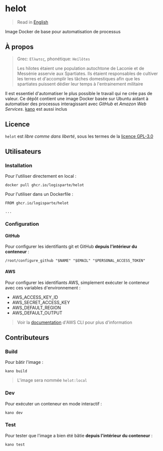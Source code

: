 # helot

> Read in [English](/docs/README.md)

Image Docker de base pour automatisation de processus

## À propos

> Grec: `Εἵλωτες`, phonétique: `Heílôtes`
>
> Les hilotes étaient une population autochtone de Laconie et de Messénie asservie aux
> Spartiates. Ils étaient responsables de cultiver les terres et d'accomplir les tâches
> domestiques afin que les spartiates puissent dédier leur temps à l'entrainement militaire

Il est essentiel d'automatiser le plus possible le travail qui ne crée pas de valeur. Ce dépôt
contient une image Docker basée sur Ubuntu aidant à automatiser des processus interagissant avec
_GitHub_ et _Amazon Web Services_. [kano](https://github.com/logisparte/kano) est aussi inclus

## Licence

`helot` est _libre comme dans liberté_, sous les termes de la [licence GPL-3.0](/LICENSE)

## Utilisateurs

### Installation

Pour l'utiliser directement en local :

```shell
docker pull ghcr.io/logisparte/helot
```

Pour l'utiliser dans un Dockerfile :

```docker
FROM ghcr.io/logisparte/helot

...
```

### Configuration

#### GitHub

Pour configurer les identifiants git et GitHub **depuis l'intérieur du conteneur** :

```shell
/root/configure_github "$NAME" "$EMAIL" "$PERSONAL_ACCESS_TOKEN"
```

#### AWS

Pour configurer les identifiants AWS, simplement exécuter le conteneur avec ces variables
d'environnement :

- AWS_ACCESS_KEY_ID
- AWS_SECRET_ACCESS_KEY
- AWS_DEFAULT_REGION
- AWS_DEFAULT_OUTPUT

> Voir la
> [documentation](https://docs.aws.amazon.com/cli/latest/userguide/cli-configure-files.html)
> d'AWS CLI pour plus d'information

## Contributeurs

### Build

Pour bâtir l'image :

```shell
kano build
```

> L'image sera nommée `helot:local`

### Dev

Pour exécuter un conteneur en mode interactif :

```shell
kano dev
```

### Test

Pour tester que l'image a bien été bâtie **depuis l'intérieur du conteneur** :

```shell
kano test
```
